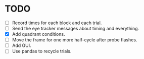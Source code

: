 # TODO

- [ ] Record times for each block and each trial.
- [ ] Send the eye tracker messages about timing and everything.
- [x] Add quadrant conditions.
- [ ] Move the frame for one more half-cycle after probe flashes.
- [ ] Add GUI.
- [ ] Use pandas to recycle trials.